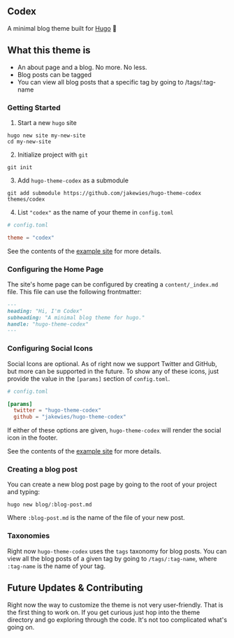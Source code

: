 ## Codex

A minimal blog theme built for [Hugo](https://gohugo.io/) 🍜

## What this theme is

- An about page and a blog. No more. No less. 
- Blog posts can be tagged
- You can view all blog posts that a specific tag by going to /tags/:tag-name

### Getting Started

1. Start a new `hugo` site

```
hugo new site my-new-site
cd my-new-site
```

2. Initialize project with `git`

```
git init
```

3. Add `hugo-theme-codex` as a submodule

```
git add submodule https://github.com/jakewies/hugo-theme-codex themes/codex
```

4. List `"codex"` as the name of your theme in `config.toml`

```toml
# config.toml

theme = "codex"
```

See the contents of the [example site](https://github.com/jakewies/hugo-theme-codex/tree/master/exampleSite) for more details.

### Configuring the Home Page

The site's home page can be configured by creating a `content/_index.md` file. This file can use the following frontmatter:

```md
---
heading: "Hi, I'm Codex"
subheading: "A minimal blog theme for hugo."
handle: "hugo-theme-codex"
---
```

### Configuring Social Icons

Social Icons are optional. As of right now we support Twitter and GitHub, but more can be supported in the future. To show any of these icons, just provide the value in the `[params]` section of `config.toml`.

```toml
# config.toml

[params]
  twitter = "hugo-theme-codex"
  github = "jakewies/hugo-theme-codex"
```

If either of these options are given, `hugo-theme-codex` will render the social icon in the footer.

See the contents of the [example site](https://github.com/jakewies/hugo-theme-codex/tree/master/exampleSite) for more details.

### Creating a blog post

You can create a new blog post page by going to the root of your project and typing:

```
hugo new blog/:blog-post.md
```

Where `:blog-post.md` is the name of the file of your new post.

### Taxonomies

Right now `hugo-theme-codex` uses the `tags` taxonomy for blog posts. You can view all the blog posts of a given tag by going to `/tags/:tag-name`, where `:tag-name` is the name of your tag.


## Future Updates & Contributing

Right now the way to customize the theme is not very user-friendly. That is the first thing to work on. If you get curious just hop into the theme directory and go exploring through the code. It's not too complicated what's going on.
